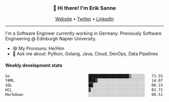 <h3 align="center">👋 Hi there! I'm Erik Sanne</h3>
<p align="center">
  <a href="https://eriksanne.com">Website</a> •
  <a href="https://twitter.com/ErikKonradSanne">Twitter</a> •
  <a href="https://www.linkedin.com/in/eriksanne/">LinkedIn</a>
</p>

---
I'm a Software Engineer currently working in Germany. Previously Software Engineering @ Edinburgh Napier University.

- 😄 My Pronouns: He/Him
- 💬 Ask me about: Python, Golang, Java, Cloud, DevOps, Data Pipelines

<h4>Weekly development stats</h4>
<!--START_SECTION:waka-->

```txt
Go                                   ██████████████████▒░░░░░░   73.55 %
YAML                                 ███▓░░░░░░░░░░░░░░░░░░░░░   14.07 %
SQL                                  ██░░░░░░░░░░░░░░░░░░░░░░░   08.15 %
HCL                                  ▓░░░░░░░░░░░░░░░░░░░░░░░░   02.72 %
Markdown                             ░░░░░░░░░░░░░░░░░░░░░░░░░   00.51 %
```

<!--END_SECTION:waka-->
